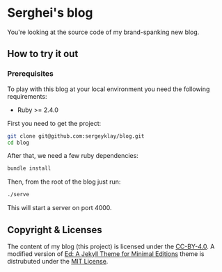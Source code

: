 # Serghei's blog

You're looking at the source code of my brand-spanking new blog.

## How to try it out

### Prerequisites

To play with this blog at your local environment you need the following requirements:

- Ruby >= 2.4.0

First you need to get the project:

```bash
git clone git@github.com:sergeyklay/blog.git
cd blog
```

After that, we need a few ruby dependencies:

```bash
bundle install
```

Then, from the root of the blog just run:

```sh
./serve
```

This will start a server on port 4000.

## Copyright & Licenses

The content of my blog (this project) is licensed under the
[CC-BY-4.0](https://creativecommons.org/licenses/by/4.0). A modified version of
[Ed: A Jekyll Theme for Minimal Editions](https://github.com/minicomp/ed) theme is distrubuted under the
[MIT License](https://github.com/minicomp/ed/blob/bedbc4c6870174451368fc51ecccd8bad5a36bdf/LICENSE.md).
